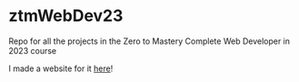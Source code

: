 # ztmWebDev23
Repo for all the projects in the Zero to Mastery Complete Web Developer in 2023 course

I made a website for it [here](https://webstek.github.io/ztmWebDev23/index.html)!
